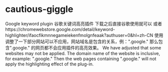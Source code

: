 # cautious-giggle
Google keyword plugin  谷歌关键词高亮插件
下载之后直接谷歌使用就可以
或者https://chromewebstore.google.com/detail/keyword-highlighter/ifaocfikmnnegameiekenfmolgnfeaak?authuser=0&hl=zh-CN 使用
调整了一下部分网站可以不应用，网站域名是包含的关系，例：".google." 那么包含".google." 的网页都不会应用插件的高亮效果。
We have adjusted that some websites may not be applied. The domain name of the website is inclusive, for example: ".google." Then the web pages containing ".google." will not apply the highlighting effect of the plug-in.
